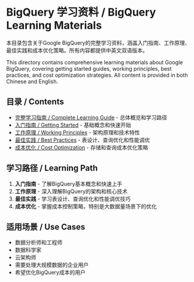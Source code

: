 # BigQuery 学习资料 / BigQuery Learning Materials

本目录包含关于Google BigQuery的完整学习资料，涵盖入门指南、工作原理、最佳实践和成本优化策略。所有内容都提供中英文双语版本。

This directory contains comprehensive learning materials about Google BigQuery, covering getting started guides, working principles, best practices, and cost optimization strategies. All content is provided in both Chinese and English.

## 目录 / Contents

- [完整学习指南 / Complete Learning Guide](./00-overview.md) - 总体概览和学习路径
- [入门指南 / Getting Started](./01-getting-started.md) - 基础概念和快速开始
- [工作原理 / Working Principles](./02-working-principles.md) - 架构原理和技术特性
- [最佳实践 / Best Practices](./03-best-practices.md) - 表设计、查询优化和性能调优
- [成本优化 / Cost Optimization](./04-cost-optimization.md) - 存储和查询成本优化策略

## 学习路径 / Learning Path

1. **入门指南** - 了解BigQuery基本概念和快速上手
2. **工作原理** - 深入理解BigQuery的架构和核心技术
3. **最佳实践** - 学习表设计、查询优化和性能调优技巧
4. **成本优化** - 掌握成本控制策略，特别是大数据量场景下的优化

## 适用场景 / Use Cases

- 数据分析师和工程师
- 数据科学家
- 云架构师
- 需要处理大规模数据的企业用户
- 希望优化BigQuery成本的用户